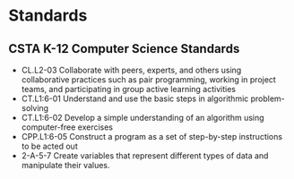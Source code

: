 # Standards

## CSTA K-12 Computer Science Standards

* CL.L2-03 Collaborate with peers, experts, and others using collaborative practices such as pair programming, working in project teams, and participating in group active learning activities
* CT.L1:6-01 Understand and use the basic steps in algorithmic problem-solving
* CT.L1:6-02 Develop a simple understanding of an algorithm using computer-free exercises
* CPP.L1:6-05 Construct a program as a set of step-by-step instructions to be acted out
* 2-A-5-7 Create variables that represent different types of data and manipulate their values.
